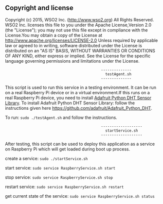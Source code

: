 ## Copyright and license

Copyright (c) 2015, WSO2 Inc. (http://www.wso2.org) All Rights Reserved.
WSO2 Inc. licenses this file to you under the Apache License,Version 2.0 (the "License"); you may not use this file except
in compliance with the License.You may obtain a copy of the License at http://www.apache.org/licenses/LICENSE-2.0
Unless required by applicable law or agreed to in writing, software distributed under the License is distributed on an
"AS IS" BASIS, WITHOUT WARRANTIES OR CONDITIONS OF ANY KIND, either express or implied.  See the License for the
specific language governing permissions and limitations under the License.


                                                --------------
                                                  testAgent.sh
                                                --------------
This script is used to run this service in a testing environment. It can be run on a real Raspberry Pi device or in a 
virtual environment.If this runs on a real Raspberry Pi device, you need to install [Adafruit Python DHT Sensor Library](https://github.com/adafruit/Adafruit_Python_DHT).
To install  Adafruit Python DHT Sensor Library: follow the instructions given here https://github.com/adafruit/Adafruit_Python_DHT.

To run: ` sudo ./testAgent.sh ` and follow the instructions.

                                                -------------------
                                                  startService.sh
                                                -------------------
After testing, this script can be used to deploy this application as a service on Raspberry Pi which will get loaded
during boot up process.

create a service:
        ` sudo ./startService.sh `

start service:
       ` sudo service RaspberryService.sh start `

stop service:
       ` sudo service RaspberryService.sh stop `

restart service:
       ` sudo service RaspberryService.sh restart `

get current state of the service:
       ` sudo service RaspberryService.sh status `


      
